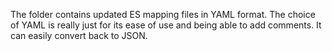 The folder contains updated ES mapping files in YAML format.
The choice of YAML is really just for its ease of use and
being able to add comments. It can easily convert back to JSON.
